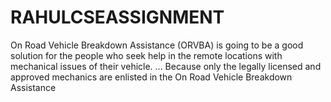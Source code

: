 # RAHULCSEASSIGNMENT
On Road Vehicle Breakdown Assistance (ORVBA) is going to be a good solution for the people who seek help in the remote locations with mechanical issues of their vehicle. ... Because only the legally licensed and approved mechanics are enlisted in the On Road Vehicle Breakdown Assistance 
